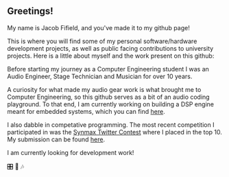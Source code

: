 ## Greetings!  
My name is Jacob Fifield, and you've made it to my github page!

This is where you will find some of my personal software/hardware development projects, as well as public facing contributions to university projects. Here is a little about myself and the work present on this github:

Before starting my journey as a Computer Engineering student I was an Audio Engineer, Stage Technician and Musician for over 10 years.    

A curiosity for what made my audio gear work is what brought me to Computer Engineering, so this github serves as a bit of an audio coding playground. To that end, I am currently working on building a DSP engine meant for embedded systems, which you can find [here](https://github.com/Fife/Fife-DSP).

I also dabble in competative programming. The most recent competition I participated in was the [Synmax Twitter Contest](https://synmax.com/home/synmax-twitter-contest/) where I placed in the top 10. My submission can be found [here](https://github.com/Fife/Proteus-ShipTracker).

I am currently looking for development work! 

:control_knobs: :guitar: 🎶
